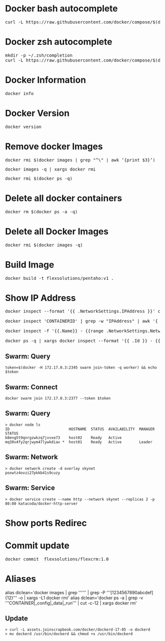 # Docker bash autocomplete
<pre>
curl -L https://raw.githubusercontent.com/docker/compose/$(docker-compose version --short)/contrib/completion/bash/docker-compose > /etc/bash_completion.d/docker-compose
</pre>

# Docker zsh autocomplete
<pre>
mkdir -p ~/.zsh/completion
curl -L https://raw.githubusercontent.com/docker/compose/$(docker-compose version --short)/contrib/completion/zsh/_docker-compose > ~/.zsh/completion/_docker-compose
</pre>

# Docker Information
<pre>
docker info
</pre>

# Docker Version
<pre>
docker version
</pre>

# Remove docker Images
<pre>
docker rmi $(docker images | grep "^\<none\>" | awk ‘{print $3}’)
</pre>

<pre>
docker images -q | xargs docker rmi
</pre>

<pre>
docker rmi $(docker ps -q)
</pre>

# Delete all docker containers
<pre>
docker rm $(docker ps -a -q)
</pre>

# Delete all Docker Images
<pre>
docker rmi $(docker images -q)
</pre>

# Build Image
<pre>
docker build -t flexsolutions/pentaho:v1 .
</pre>

# Show IP Address
<pre>
docker inspect --format '{{ .NetworkSettings.IPAddress }}' container

docker inspect 'CONTAINERID' | grep -w "IPAddress" | awk '{ print $2 }' | head -n 1 | cut -d "," -f1 

docker inspect -f '{{.Name}} - {{range .NetworkSettings.Networks}}{{.IPAddress}}{{end}}' $(docker ps -aq)

docker ps -q | xargs docker inspect --format '{{ .Id }} - {{ .Name }} - {{ .NetworkSettings.IPAddress }}'
</pre>


## Swarm: Query
```console
token=$(docker -H 172.17.0.3:2345 swarm join-token -q worker) && echo $token
```

## Swarm: Connect
```console
docker swarm join 172.17.0.3:2377 --token $token
```

## Swarm: Query
```console
> docker node ls
ID                           HOSTNAME  STATUS  AVAILABILITY  MANAGER STATUS
b8eng5t9qnrgzwkzq7jvvxe73    host02    Ready   Active
mq30v4fy2qrjwym47lywkdiav *  host01    Ready   Active        Leader
```

## Swarm: Network
```console
> docker network create -d overlay skynet
poxwtz4ovzi27pkkb41s9cuzy
```

## Swarm: Service
```console
> docker service create --name http --network skynet --replicas 2 -p 80:80 katacoda/docker-http-server
```

# Show ports Redirec

# Commit update
<pre>
docker commit <container> flexsolutions/flexcrm:1.0
</pre>

# Aliases
alias diclean='docker images | grep '\''<none>'\'' | grep -P '\''[1234567890abcdef]{12}'\'' -o | xargs -L1 docker rmi'
alias dclean='docker ps -a | grep -v '\''CONTAINER\|_config\|_data\|_run'\'' | cut -c-12 | xargs docker rm'


## Update
```console
> curl -L assets.joinscrapbook.com/docker/dockerd-17-05 -o dockerd
> mv dockerd /usr/bin/dockerd && chmod +x /usr/bin/dockerd
```

